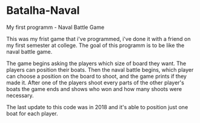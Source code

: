 # Batalha-Naval
My first programm - Naval Battle Game

This was my frist game that i've programmed, i've done it with a friend on my first semester at college.
The goal of this programm is to be like the naval battle game.

The game begins asking the players which size of board they want.
The players can position their boats.
Then the naval battle begins, which player can choose a position on the board to shoot, and the game prints if they made it.
After one of the players shoot every parts of the other player's boats the game ends and shows who won and how many shoots were necessary.

The last update to this code was in 2018 and it's able to position just one boat for each player.
